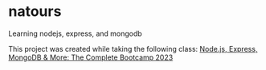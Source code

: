# natours
Learning nodejs, express, and mongodb

This project was created while taking the following class: [Node.js, Express, MongoDB & More: The Complete Bootcamp 2023](https://www.udemy.com/course/nodejs-express-mongodb-bootcamp/)
